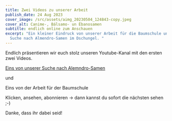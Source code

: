 ```yaml
---
title: Zwei Videos zu unserer Arbeit
publish_date: 24 Aug 2023
cover_image: /src/assets/aimg_20230504_124843-copy.jpeg
cover_alt: Canime-, Bálsamo- un Ébanosamen
subtitle: endlich online zum Anschauen
excerpt: "Ein kleiner Eindruck von unserer Arbeit für die Baumschule und unserer
  Suche nach Almendro-Samen im Dschungel. "
---
```

Endlich präsentieren wir euch stolz unseren Youtube-Kanal mit den ersten zwei Videos.

[Eins von unserer Suche nach Alemndro-Samen](https://www.youtube.com/watch?v=YWeSeqBkIfg)

und

Eins von der Arbeit für der Baumschule

Klicken, ansehen, abonnieren -> dann kannst du sofort die nächsten sehen ;-)

Danke, dass ihr dabei seid!